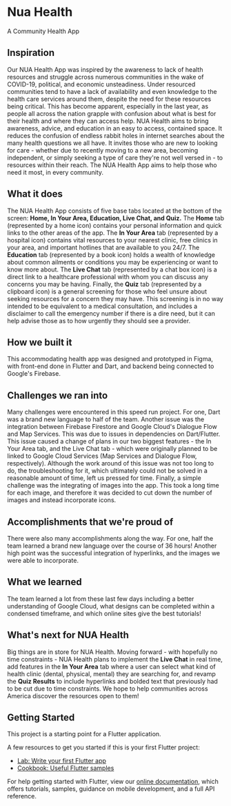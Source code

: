 # Nua Health
A Community Health App

## Inspiration
Our NUA Health App was inspired by the awareness to lack of health resources and struggle across numerous communities in the wake of COVID-19, political, and economic unsteadiness. Under resourced communities tend to have a lack of availability and even knowledge to the health care services around them, despite the need for these resources being critical. This has become apparent, especially in the last year, as people all across the nation grapple with confusion about what is best for their health and where they can access help. NUA Health aims to bring awareness, advice, and education in an easy to access, contained space. It reduces the confusion of endless rabbit holes in internet searches about the many health questions we all have. It invites those who are new to looking for care - whether due to recently moving to a new area, becoming independent, or simply seeking a type of care they're not well versed in - to resources within their reach. The NUA Health App aims to help those who need it most, in every community.

## What it does
The NUA Health App consists of five base tabs located at the bottom of the screen: **Home, In Your Area, Education, Live Chat, and Quiz.** 
The **Home** tab (represented by a home icon) contains your personal information and quick links to the other areas of the app.
The **In Your Area** tab (represented by a hospital icon) contains vital resources to your nearest clinic, free clinics in your area, and important hotlines that are available to you 24/7.
The **Education** tab (represented by a book icon) holds a wealth of knowledge about common ailments or conditions you may be experiencing or want to know more about. 
The **Live Chat** tab (represented by a chat box icon) is a direct link to a healthcare professional with whom you can discuss any concerns you may be having.
Finally, the **Quiz** tab (represented by a clipboard icon) is a general screening for those who feel unsure about seeking resources for a concern they may have. This screening is in no way intended to be equivalent to a medical consultation, and includes a disclaimer to call the emergency number if there is a dire need, but it can help advise those as to how urgently they should see a provider.

## How we built it
This accommodating health app was designed and prototyped in Figma, with front-end done in Flutter and Dart, and backend being connected to Google's Firebase. 

## Challenges we ran into
Many challenges were encountered in this speed run project. For one, Dart was a brand new language to half of the team. Another issue was the integration between Firebase Firestore and Google Cloud's  Dialogue Flow and Map Services. This was due to issues in dependencies on Dart/Flutter. This issue caused a change of plans in our two biggest features - the In Your Area tab, and the Live Chat tab - which were originally planned to be linked to Google Cloud Services (Map Services and Dialogue Flow, respectively). Although the work around of this issue was not too long to do, the troubleshooting for it, which ultimately could not be solved in a reasonable amount of time, left us pressed for time. Finally, a simple challenge was the integrating of images into the app. This took a long time for each image, and therefore it was decided to cut down the number of images and instead incorporate icons.

## Accomplishments that we're proud of
There were also many accomplishments along the way. For one, half the team learned a brand new language over the course of 36 hours! Another high point was the successful integration of hyperlinks, and the images we were able to incorporate.

## What we learned
The team learned a lot from these last few days including a better understanding of Google Cloud, what designs can be completed within a condensed timeframe, and which online sites give the best tutorials!

## What's next for NUA Health
Big things are in store for NUA Health. Moving forward - with hopefully no time constraints - NUA Health plans to implement the **Live Chat** in real time, add features in the **In Your Area** tab where a user can select what kind of health clinic (dental, physical, mental) they are searching for, and revamp the **Quiz Results** to include hyperlinks and bolded text that previously had to be cut due to time constraints. We hope to help communities across America discover the resources open to them!

## Getting Started

This project is a starting point for a Flutter application.

A few resources to get you started if this is your first Flutter project:

- [Lab: Write your first Flutter app](https://flutter.dev/docs/get-started/codelab)
- [Cookbook: Useful Flutter samples](https://flutter.dev/docs/cookbook)

For help getting started with Flutter, view our
[online documentation](https://flutter.dev/docs), which offers tutorials,
samples, guidance on mobile development, and a full API reference.
